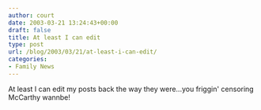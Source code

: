 ```yaml
---
author: court
date: 2003-03-21 13:24:43+00:00
draft: false
title: At least I can edit
type: post
url: /blog/2003/03/21/at-least-i-can-edit/
categories:
- Family News
---
```


At least I can edit my posts back the way they were...you friggin' censoring McCarthy wannbe!
